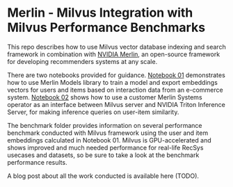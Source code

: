 # Merlin - Milvus Integration with Milvus Performance Benchmarks

This repo describes how to use Milvus vector database indexing and search framework in combination with [NVIDIA Merlin](https://github.com/NVIDIA-Merlin),
an open-source framework for developing recommenders systems at any scale.

There are two notebooks provided for guidance. [Notebook 01](https://github.com/bbozkaya/merlin-milvus/blob/main/notebooks/01-Build-RecSys-with-Merlin-Milvus.ipynb)
demonstrates how to use Merlin Models library to train a model and export embeddings vectors for users and items based on interaction data from an
e-commerce system. [Notebook 02](https://github.com/bbozkaya/merlin-milvus/blob/main/notebooks/02-Deploy-Multi-Stage-RecSys-with-Merlin-Systems-Milvus.ipynb)
shows how to use a customer Merlin Systems operator as an interface between Milvus server and NVIDIA Triton Inference Server, for making inference
queries on user-item similarity.

The benchmark folder provides information on several performance benchmark conducted with Milvus framework using the user and item embeddings
calculated in Notebook 01. Milvus is GPU-accelerated and shows improved and much needed performance for real-life RecSys usecases and datasets,
so be sure to take a look at the benchmark performance results.

A blog post about all the work conducted is available here (TODO).
